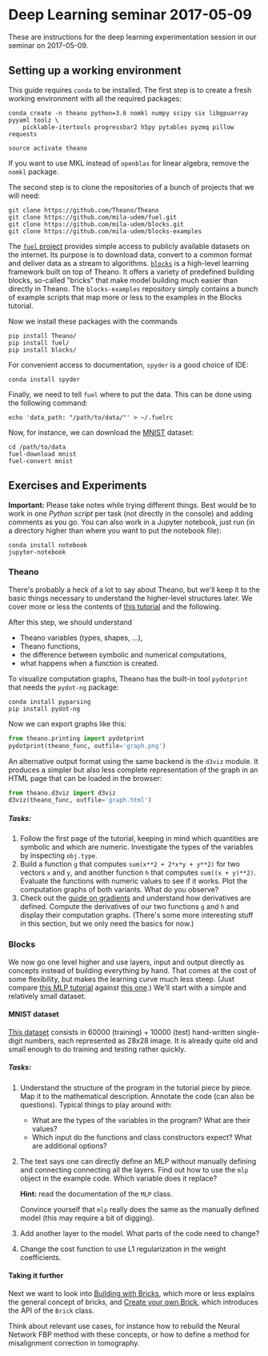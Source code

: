 # Deep Learning seminar 2017-05-09

These are instructions for the deep learning experimentation session in our seminar on 2017-05-09.

## Setting up a working environment

This guide requires `conda` to be installed. The first step is to create a fresh working environment with all the required packages:

    conda create -n theano python=3.6 nomkl numpy scipy six libgpuarray pyyaml toolz \
        picklable-itertools progressbar2 h5py pytables pyzmq pillow requests

    source activate theano

If you want to use MKL instead of `openblas` for linear algebra, remove the `nomkl` package.

The second step is to clone the repositories of a bunch of projects that we will need:

    git clone https://github.com/Theano/Theano
    git clone https://github.com/mila-udem/fuel.git
    git clone https://github.com/mila-udem/blocks.git
    git clone https://github.com/mila-udem/blocks-examples

The [`fuel` project](https://fuel.readthedocs.io/en/latest/) provides simple access to publicly available datasets on the internet. Its purpose is to download data, convert to a common format and deliver data as a stream to algorithms.
[`blocks`](https://blocks.readthedocs.io/en/latest/index.html) is a high-level learning framework built on top of Theano. It offers a variety of predefined building blocks, so-called "bricks" that make model building much easier than directly in Theano.
The `blocks-examples` repository simply contains a bunch of example scripts that map more or less to the examples in the Blocks tutorial.

Now we install these packages with the commands

    pip install Theano/
    pip install fuel/
    pip install blocks/

For convenient access to documentation, `spyder` is a good choice of IDE:

    conda install spyder

Finally, we need to tell `fuel` where to put the data. This can be done using the following command:

    echo 'data_path: "/path/to/data/"' > ~/.fuelrc

Now, for instance, we can download the [MNIST](http://yann.lecun.com/exdb/mnist/) dataset:

    cd /path/to/data
    fuel-download mnist
    fuel-convert mnist

## Exercises and Experiments

**Important:** Please take notes while trying different things. Best would be to work in one *Python script* per task (not directly in the console) and adding comments as you go.
You can also work in a Jupyter notebook, just run (in a directory higher than where you want to put the notebook file):

    conda install notebook
    jupyter-notebook

### Theano

There's probably a heck of a lot to say about Theano, but we'll keep it to the basic things necessary to understand the higher-level structures later. We cover more or less the contents of [this tutorial](http://deeplearning.net/software/theano/tutorial/adding.html) and the following.

After this step, we should understand

- Theano variables (types, shapes, ...),
- Theano functions,
- the difference between symbolic and numerical computations,
- what happens when a function is created.

To visualize computation graphs, Theano has the built-in tool `pydotprint` that needs the `pydot-ng` package:

    conda install pyparsing
    pip install pydot-ng

Now we can export graphs like this:

```python
from theano.printing import pydotprint
pydotprint(theano_func, outfile='graph.png')
```

An alternative output format using the same backend is the `d3viz` module. It produces a simpler but also less complete representation of the graph in an HTML page that can be loaded in the browser:

```python
from theano.d3viz import d3viz
d3viz(theano_func, outfile='graph.html')
```

##### Tasks:

1. Follow the first page of the tutorial, keeping in mind which quantities are symbolic and which are numeric. Investigate the types of the variables by inspecting `obj.type`.
2. Build a function `g` that computes `sum(x**2 + 2*x*y + y**2)` for two vectors `x` and `y`, and another function `h` that computes `sum((x + y)**2)`. Evaluate the functions with numeric values to see if it works. Plot the computation graphs of both variants. What do you observe?
3. Check out the [guide on gradients](http://deeplearning.net/software/theano/tutorial/gradients.html) and understand how derivatives are defined. Compute the derivatives of our two functions `g` and `h` and display their computation graphs. (There's some more interesting stuff in this section, but we only need the basics for now.)


### Blocks

We now go one level higher and use layers, input and output directly as concepts instead of building everything by hand. That comes at the cost of some flexibility, but makes the learning curve much less steep. (Just compare [this MLP tutorial](http://deeplearning.net/tutorial/mlp.html#mlp) against [this one](https://blocks.readthedocs.io/en/latest/tutorial.html).)
We'll start with a simple and relatively small dataset.

#### MNIST dataset

[This dataset](http://yann.lecun.com/exdb/mnist/) consists in 60000 (training) + 10000 (test) hand-written single-digit numbers, each represented as 28x28 image. It is already quite old and small enough to do training and testing rather quickly.

##### Tasks:

1. Understand the structure of the program in the tutorial piece by piece. Map it to the mathematical description. Annotate the code (can also be questions).
   Typical things to play around with:
   - What are the types of the variables in the program? What are their values?
   - Which input do the functions and class constructors expect? What are additional options?
2. The text says one can directly define an MLP without manually defining and connecting connecting all the layers. Find out how to use the `mlp` object in the example code. Which variable does it replace?

   **Hint:** read the documentation of the `MLP` class.

   Convince yourself that `mlp` really does the same as the manually defined model (this may require a bit of digging).

3. Add another layer to the model. What parts of the code need to change?
4. Change the cost function to use L1 regularization in the weight coefficients.

#### Taking it further

Next we want to look into [Building with Bricks](https://blocks.readthedocs.io/en/latest/create_your_own_brick.html), which more or less explains the general concept of bricks, and [Create your own Brick](https://blocks.readthedocs.io/en/latest/create_your_own_brick.html), which introduces the API of the `Brick` class.

Think about relevant use cases, for instance how to rebuild the Neural Network FBP method with these concepts, or how to define a method for misalignment correction in tomography.
